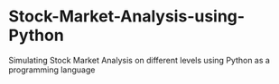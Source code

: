 # Stock-Market-Analysis-using-Python
Simulating Stock Market Analysis on different levels using Python as a programming language

